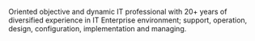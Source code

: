
<!---
ayman-rayyan/ayman-rayyan is a ✨ special ✨ repository because its `README.md` (this file) appears on your GitHub profile.
You can click the Preview link to take a look at your changes.
--->
Oriented objective and dynamic IT professional with 20+ years of diversified experience in IT Enterprise environment; support, operation, design, configuration, implementation and managing.
